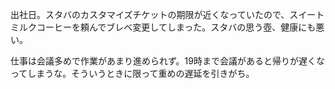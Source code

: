 出社日。スタバのカスタマイズチケットの期限が近くなっていたので、スイートミルクコーヒーを頼んでブレベ変更してしまった。スタバの思う壺、健康にも悪い。

仕事は会議多めで作業があまり進められず。19時まで会議があると帰りが遅くなってしまうな。そういうときに限って重めの遅延を引きがち。
